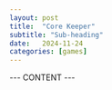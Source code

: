 ```yaml
---
layout: post
title:  "Core Keeper"
subtitle: "Sub-heading"
date:   2024-11-24
categories: [games]
---
```


--- CONTENT ---